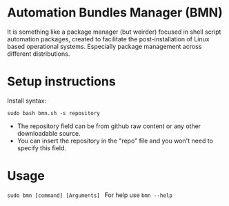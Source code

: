 # Automation Bundles Manager (BMN)
It is something like a package manager (but weirder) focused in shell script automation packages, created to facilitate the post-installation of Linux based operational systems. Especially package management across different distributions.

# Setup instructions
Install syntax:

``sudo bash bmn.sh -s repository``  
- The repository field can be from github raw content or any other downloadable source.  
- You can insert the repository in the "repo" file and you won't need to specify this field.

# Usage
``sudo bmn [command] [Arguments] ``
For help use ``bmn --help``
